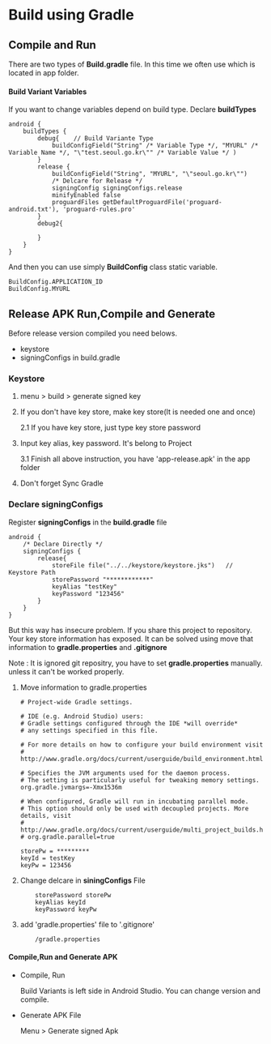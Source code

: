 # Build using Gradle

## Compile and Run
There are two types of **Build.gradle** file. In this time we often use which is located in app folder.

#### Build Variant Variables

If you want to change variables depend on build type. Declare **buildTypes**

```
android {
    buildTypes {
        debug{    // Build Variante Type
            buildConfigField("String" /* Variable Type */, "MYURL" /* Variable Name */, "\"test.seoul.go.kr\"" /* Variable Value */ )
        }
        release {
            buildConfigField("String", "MYURL", "\"seoul.go.kr\"")
            /* Delcare for Release */
            signingConfig signingConfigs.release
            minifyEnabled false
            proguardFiles getDefaultProguardFile('proguard-android.txt'), 'proguard-rules.pro'
        }
        debug2{
        
        }
    }
}
```

And then you can use simply **BuildConfig** class static variable.

```
BuildConfig.APPLICATION_ID
BuildConfig.MYURL
```

## Release APK Run,Compile and Generate
 
 Before release version compiled you need belows.
  * keystore
  * signingConfigs in build.gradle

### Keystore
1. menu > build > generate signed key

2. If you don't have key store, make key store(It is needed one and once)

    2.1 If you have key store, just type key store password

3. Input key alias, key password. It's belong to Project

    3.1 Finish all above instruction, you have 'app-release.apk' in the app folder

4. Don't forget Sync Gradle

### Declare signingConfigs

Register **signingConfigs** in the **build.gradle** file

```
android {
    /* Declare Directly */
    signingConfigs {
        release{
            storeFile file("../../keystore/keystore.jks")   // Keystore Path
            storePassword "************"
            keyAlias "testKey"
            keyPassword "123456"
        }
    }
}
```

But this way has insecure problem. If you share this project to repository. Your key store information has exposed.
It can be solved using move that information to **gradle.properties** and **.gitignore**  

Note : It is ignored git repositry, you have to set **gradle.properties** manually.
unless it can't be worked properly.

1. Move information to gradle.properties

    ```
    # Project-wide Gradle settings.
    
    # IDE (e.g. Android Studio) users:
    # Gradle settings configured through the IDE *will override*
    # any settings specified in this file.
    
    # For more details on how to configure your build environment visit
    # http://www.gradle.org/docs/current/userguide/build_environment.html
    
    # Specifies the JVM arguments used for the daemon process.
    # The setting is particularly useful for tweaking memory settings.
    org.gradle.jvmargs=-Xmx1536m
    
    # When configured, Gradle will run in incubating parallel mode.
    # This option should only be used with decoupled projects. More details, visit
    # http://www.gradle.org/docs/current/userguide/multi_project_builds.html#sec:decoupled_projects
    # org.gradle.parallel=true
    
    storePw = *********
    keyId = testKey
    keyPw = 123456
    ```

2. Change delcare in **siningConfigs** File
    ```
        storePassword storePw
        keyAlias keyId
        keyPassword keyPw
    ```

3. add 'gradle.properties' file to '.gitignore'
    ```
        /gradle.properties
    ```
 
#### Compile,Run and Generate APK
* Compile, Run

    Build Variants is left side in Android Studio. You can change version and compile.

* Generate APK File

    Menu > Generate signed Apk

